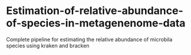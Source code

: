# Estimation-of-relative-abundance-of-species-in-metagenenome-data
Complete pipeline for estimating the relative abundance of microbila species using kraken and bracken 
